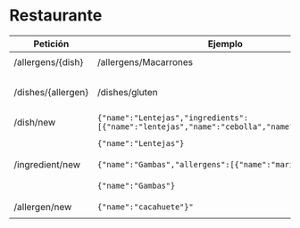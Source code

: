 Restaurante
==========
Petición | Ejemplo | Respuesta
------------ | ------------- | ------------- 
/allergens/{dish} | /allergens/Macarrones | ```[{"id":1,"name":"gluten"},{"id":2,"name":"lactosa"}]```
/dishes/{allergen} | /dishes/gluten | ```[{"id":1,"name":"Macarrones carbonara"},{"id":2,"name":"Macarrones con tomate"}]```
/dish/new | ```{"name":"Lentejas","ingredients":[{"name":"lentejas","name":"cebolla","name":"chorizo"}]}``` |  ```{"status":"OK","id":1,"dish-name":"Lentejas"}```
| | ```{"name":"Lentejas"}``` | ```{"status":"OK","id":1,"dish-name":"Lentejas"}```
/ingredient/new | ```{"name":"Gambas","allergens":[{"name":"marisco"}]}``` | ```{"status":"OK","id":12,"ingredient-name":"Gambas"}```
| | ```{"name":"Gambas"}``` | ```{"status":"OK","id":12,"ingredient-name":"Gambas"}```
/allergen/new |  ```{"name":"cacahuete"}"``` | ```{"status":"OK","id":7,"allergen-name":"cacahuete"}```
